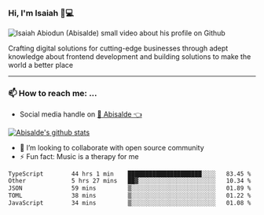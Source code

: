 ### Hi, I'm Isaiah 🌻💻

<img src="https://res.cloudinary.com/abisalde/image/upload/c_scale,h_311,w_816/v1616039512/Abisalde_github.gif" alt="Isaiah Abiodun (Abisalde) small video about his profile on Github">

Crafting digital solutions for cutting-edge businesses through adept knowledge about frontend development and building solutions to make the world a better place
<hr>

### 📫 How to reach me: ...
- Social media handle on <a href="https://twitter.com/abisalde">🔔  Abisalde   👈</a>


[![Abisalde's github stats](https://github-readme-stats.vercel.app/api?username=abisalde)](https://github.com/abisalde/github-readme-stats)

- 👯 I’m looking to collaborate with open source community
- ⚡ Fun fact: Music is a therapy for me


<!--
**abisalde/Abisalde** is a ✨ _special_ ✨ repository because its `README.md` (this file) appears on your GitHub profile.

Here are some ideas to get you started:


- 👯 I’m looking to collaborate with open source community
- 🤔 I’m looking for help with ...
- 💬 Ask me about ...
- 📫 How to reach me: ...
- 😄 Pronouns: ...
- ⚡ Fun fact: ...
-->

<!--START_SECTION:waka-->

```txt
TypeScript        44 hrs 1 min    █████████████████████░░░░   83.45 %
Other             5 hrs 27 mins   ██▓░░░░░░░░░░░░░░░░░░░░░░   10.34 %
JSON              59 mins         ▒░░░░░░░░░░░░░░░░░░░░░░░░   01.89 %
TOML              38 mins         ▒░░░░░░░░░░░░░░░░░░░░░░░░   01.22 %
JavaScript        34 mins         ▒░░░░░░░░░░░░░░░░░░░░░░░░   01.08 %
```

<!--END_SECTION:waka-->

